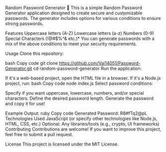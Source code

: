 Random Password Generator 🔐
This is a simple Random Password Generator application designed to create secure and customizable passwords. The generator includes options for various conditions to ensure strong passwords.

Features
Uppercase letters (A-Z)
Lowercase letters (a-z)
Numbers (0-9)
Special Characters (!@#$%^& etc.)*
You can generate passwords with a mix of the above conditions to meet your security requirements.

Usage
Clone this repository:




bash
Copy code
git clone https://github.com/Vai14051/Password-Generator.git
cd random-password-generator
Run the application:

If it's a web-based project, open the HTML file in a browser.
If it's a Node.js project, run:
bash
Copy code
node index.js
Select password conditions:

Specify if you want uppercase, lowercase, numbers, and/or special characters.
Define the desired password length.
Generate the password and copy it for use!

Example Output:
ruby
Copy code
Generated Password: R8#fTq2@pL
Technologies Used
JavaScript (or specify other technologies like Node.js, HTML, CSS, etc.)
Optional: Any libraries/tools (e.g., crypto, UI frameworks)
Contributing
Contributions are welcome! If you want to improve this project, feel free to submit a pull request.

License
This project is licensed under the MIT License.

